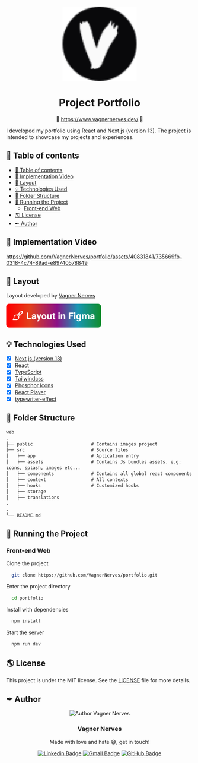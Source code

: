 <p align="center">
  <img width="200px" alt="Project Portfolio Logo" title="Project Portfolio Logo" src=".github/logo.svg" />

  <h1 align="center">Project Portfolio</h1>

  <p align="center">
    🔗 <a href="https://www.vagnernerves.dev/">https://www.vagnernerves.dev/</a> 🔗
  </p>

I developed my portfolio using React and Next.js (version 13). The project is intended to showcase my projects and experiences.

</p>

## 🧭 Table of contents

- [🧭 Table of contents](#-table-of-contents)
- [🎥 Implementation Video](#-implementation-video)
- [🎨 Layout](#-layout)
- [💡 Technologies Used](#-technologies-used)
- [📂 Folder Structure](#-folder-structure)
- [🚀 Running the Project](#-running-the-project)
  - [Front-end Web](#front-end-web)
- [🌎 License](#-license)
- [✒ Author](#-author)

## 🎥 Implementation Video

https://github.com/VagnerNerves/portfolio/assets/40831841/735669fb-0318-4c74-89ad-e89740578849

## 🎨 Layout

Layout developed by [Vagner Nerves](https://www.linkedin.com/in/vagnernervessantos/)

[![Layout in Figma](https://github.com/VagnerNerves/default-readme/blob/main/assets/layout-in-figma.svg)](https://www.figma.com/file/2YwWYM0V1Ia7d4ulLwC5v8/Portif%C3%B3lio-Vagner-Nerves?type=design&node-id=1%3A2&mode=design&t=FWRVhqeAA7IUqOVH-1)

<!-- ## 👏 Learning and more Implementations

Describe what you learned and implemented in the project. -->

## 💡 Technologies Used

- [x] [Next.js (version 13)](https://nextjs.org/)
- [x] [React](https://reactjs.org/)
- [x] [TypeScript](https://www.typescriptlang.org/)
- [x] [Tailwindcss](https://tailwindcss.com/)
- [x] [Phosphor Icons](https://phosphoricons.com/)
- [x] [React Player](https://github.com/CookPete/react-player)
- [x] [typewriter-effect](https://www.npmjs.com/package/typewriter-effect)

## 📂 Folder Structure

```plainText
web
.
├── public                      # Contains images project
├── src                         # Source files
│   ├── app                     # Aplication entry
│   ├── assets                  # Contains Js bundles assets. e.g: icons, splash, images etc...
│   ├── components              # Contains all global react components
│   ├── context                 # All contexts
│   ├── hooks                   # Customized hooks
│   ├── storage
│   ├── translations
.
.
└── README.md
```

## 🚀 Running the Project

<!-- ### Back-end

Clone the project

```bash
  git clone https://link-para-o-projeto
```

Enter the project directory

```bash
  cd my-project
```

Install with dependencies

```bash
  npm install
```

Start the server

```bash
  npm run start
``` -->

### Front-end Web

Clone the project

```bash
  git clone https://github.com/VagnerNerves/portfolio.git
```

Enter the project directory

```bash
  cd portfolio
```

Install with dependencies

```bash
  npm install
```

Start the server

```bash
  npm run dev
```

<!-- ### Mobile

Clone the project

```bash
  git clone https://link-para-o-projeto
```

Enter the project directory

```bash
  cd my-project
```

Install with dependencies

```bash
  npm install
```

Start the server

```bash
  npx expo start
```

- IOS:

```bash
  npx pod-install && npx react-native run-ios
```

- Android:

```bash
  npx react-native run-android
``` -->

<!-- ## 📝 Routes

[![Run in Postman](https://github.com/VagnerNerves/default-readme/blob/main/assets/run-in-postman.svg)](https://app.getpostman.com/run-collection/link)
[![Run in Insomnia](https://github.com/VagnerNerves/default-readme/blob/main/assets/run-in-insomnia.svg)](https://insomnia.rest/run/?label=NAMEPROJECT&uri=LINK) -->

## 🌎 License

This project is under the MIT license. See the [LICENSE](https://github.com/VagnerNerves/portfolio/blob/main/LICENSE) file for more details.

## ✒ Author

<p align="center">
  <img width="200px" alt="Author Vagner Nerves" title="Author Vagner Nerves" src="https://github.com/VagnerNerves/default-readme/blob/main/assets/VagnerNerves.svg" />

  <h3 align="center">Vagner Nerves</h3>

  <p align="center">
    Made with love and hate 😅, get in touch!
  </p>
</p>

<div align="center">

[![Linkedin Badge](https://img.shields.io/badge/-LinkedIn-1f6feb?style=flat-square&logo=Linkedin&logoColor=white&link=https://www.linkedin.com/in/vagnernervessantos/)](https://www.linkedin.com/in/vagnernervessantos/)
[![Gmail Badge](https://img.shields.io/badge/-vagnernervessantos@gmail.com-1f6feb?style=flat-square&logo=Gmail&logoColor=white&link=mailto:vagnernervessantos@gmail.com)](mailto:vagnernervessantos@gmail.com)
[![GitHub Badge](https://img.shields.io/badge/-GitHub-1f6feb?style=flat-square&logo=GitHub&logoColor=white&link=https://github.com/VagnerNerves)](https://github.com/VagnerNerves)

</div>
